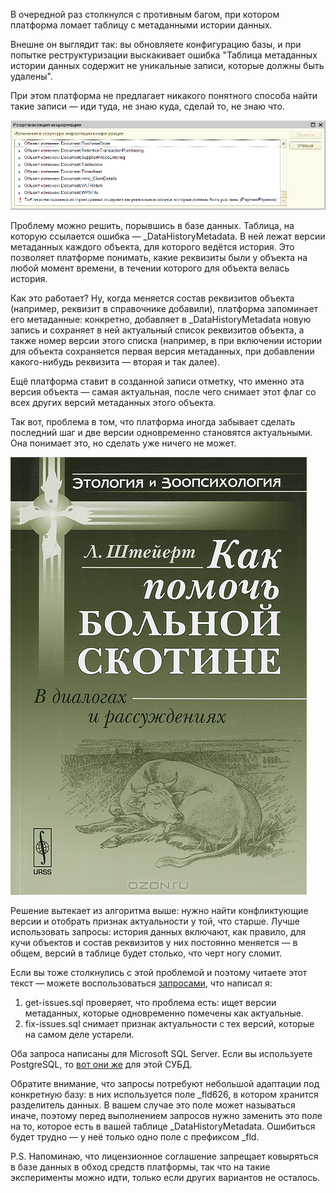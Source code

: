 ﻿В очередной раз столкнулся с противным багом, при котором платформа ломает таблицу с метаданными истории данных. 

Внешне он выглядит так: вы обновляете конфигурацию базы, и при попытке реструктуризации выскакивает ошибка "Таблица метаданных истории данных cодержит не уникальные записи, которые должны быть удалены". 

При этом платформа не предлагает никакого понятного способа найти такие записи — иди туда, не знаю куда, сделай то, не знаю что.   

![Таблица метаданных истории данных cодержит не уникальные записи, которые должны быть удалены](error.png)

Проблему можно решить, порывшись в базе данных. Таблица, на которую ссылается ошибка — _DataHistoryMetadata. В ней лежат версии метаданных каждого объекта, для которого ведётся история. Это позволяет платформе понимать, какие реквизиты были у объекта на любой момент времени, в течении которого для объекта велась история.

Как это работает? Ну, когда меняется состав реквизитов объекта (например, реквизит в справочнике добавили), платформа запоминает его метаданные: конкретно, добавляет в _DataHistoryMetadata новую запись и сохраняет в ней актуальный список реквизитов объекта, а также номер версии этого списка (например, в при включении истории для объекта сохраняется первая версия метаданных, при добавлении какого-нибудь реквизита — вторая и так далее).

Ещё платформа ставит в созданной записи отметку, что именно эта версия объекта — самая актуальная, после чего снимает этот флаг со всех других версий метаданных этого объекта.

Так вот, проблема в том, что платформа иногда забывает сделать последний шаг и две версии одновременно становятся актуальными. Она понимает это, но сделать уже ничего не может. 

![Как помочь больной скотине?](howto.jpeg)

Решение вытекает из алгоритма выше: нужно найти конфликтующие версии и отобрать признак актуальности у той, что старше. Лучше использовать запросы: история данных включают, как правило, для кучи объектов и состав реквизитов у них постоянно меняется — в общем, версий в таблице будет столько, что черт ногу сломит.

Если вы тоже столкнулись с этой проблемой и поэтому читаете этот текст — можете воспользоваться [запросами](https://gist.github.com/vkostyanetsky/6496c67e2b2fd3d064c4cafd16da0b79), что написал я:

1. get-issues.sql проверяет, что проблема есть: ищет версии метаданных, которые одновременно помечены как актуальные.
2. fix-issues.sql снимает признак актуальности с тех версий, которые на самом деле устарели.

Оба запроса написаны для Microsoft SQL Server. Если вы используете PostgreSQL, то [вот они же](https://gist.github.com/vkostyanetsky/75665ce04247e900743604eb386d1889) для этой СУБД.

Обратите внимание, что запросы потребуют небольшой адаптации под конкретную базу: в них используется поле _fld626, в котором хранится разделитель данных. В вашем случае это поле может называться иначе, поэтому перед выполнением запросов нужно заменить это поле на то, которое есть в вашей таблице _DataHistoryMetadata. Ошибиться будет трудно — у неё только одно поле с префиксом _fld.

P.S. Напоминаю, что лицензионное соглашение запрещает ковыряться в базе данных в обход средств платформы, так что на такие эксперименты можно идти, только если других вариантов не осталось.